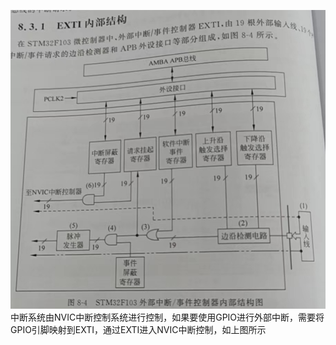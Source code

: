 ![EXTI内部原理图](https://github.com/thirtenn/Use-of-STM32F103x/blob/main/dc7a80da866c6308e1786a9695e7eaa.jpg)
中断系统由NVIC中断控制系统进行控制，如果要使用GPIO进行外部中断，需要将GPIO引脚映射到EXTI，通过EXTI进入NVIC中断控制，如上图所示
